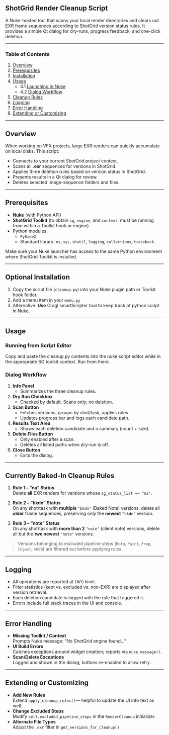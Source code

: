 ## ShotGrid Render Cleanup Script

A Nuke-hosted tool that scans your local render directories and clears out EXR frame sequences according to ShotGrid version status rules. It provides a simple Qt dialog for dry-runs, progress feedback, and one-click deletion.

---

### Table of Contents

1. [Overview](#overview)  
2. [Prerequisites](#prerequisites)  
3. [Installation](#installation)  
4. [Usage](#usage)  
   - 4.1 [Launching in Nuke](#launching-in-nuke)  
   - 4.2 [Dialog Workflow](#dialog-workflow)  
5. [Cleanup Rules](#cleanup-rules)  
6. [Logging](#logging)  
7. [Error Handling](#error-handling)  
8. [Extending or Customizing](#extending-or-customizing)  

---

## Overview

When working on VFX projects, large EXR renders can quickly accumulate on local disks. This script:

- Connects to your current ShotGrid project context.  
- Scans all **.exr** sequences for versions in ShotGrid.  
- Applies three deletion rules based on version status in ShotGrid.  
- Presents results in a Qt dialog for review.  
- Deletes selected image-sequence folders and files.

---

## Prerequisites

- **Nuke** (with Python API)  
- **ShotGrid Toolkit** (to obtain `sg`, `engine`, and `context`; must be running from within a Toolkit hook or engine)  
- Python modules:  
  - `PySide2`
  - Standard library: `os`, `sys`, `shutil`, `logging`, `collections`, `traceback`

Make sure your Nuke launcher has access to the same Python environment where ShotGrid Toolkit is installed.

---

## Optional Installation

1. Copy the script file (`cleanup.py`) into your Nuke plugin path or Toolkit hook folder.  
2. Add a menu item in your `menu.py`
3. Alternative: **Use** Cragl smartScripter tool to keep track of python script in Nuke.

---

## Usage

### Running from Script Editor

Copy and paste the cleanup.py contents into the nuke script editor while in the appropriate SG toolkit context. Run from there.


### Dialog Workflow

1. **Info Panel**  
   - Summarizes the three cleanup rules.  
2. **Dry Run Checkbox**  
   - Checked by default. Scans only; no deletion.  
3. **Scan Button**  
   - Fetches versions, groups by shot/task, applies rules.  
   - Updates progress bar and logs each candidate path.  
4. **Results Text Area**  
   - Shows each deletion candidate and a summary (count + size).  
5. **Delete Files Button**  
   - Only enabled after a scan.  
   - Deletes all listed paths when dry-run is off.  
6. **Close Button**  
   - Exits the dialog.

---

## Currently Baked-In Cleanup Rules

1. **Rule 1 – “na” Status**  
   Delete **all** EXR renders for versions whose `sg_status_list == "na"`.

2. **Rule 2 – “bkdn” Status**  
   On any shot/task with **multiple** `"bkdn"` (Baked Note) versions, delete all **older** frame sequences, preserving only the **newest** `"bkdn"` version.

3. **Rule 3 – “note” Status**  
   On any shot/task with **more than 2** `"note"` (client note) versions, delete all but the **two newest** `"note"` versions.

> Versions belonging to excluded pipeline steps (`Roto`, `Paint`, `Prep`, `Ingest`, `v000`) are filtered out before applying rules.

---

## Logging

- All operations are reported at `INFO` level.  
- Filter statistics (kept vs. excluded vs. non-EXR) are displayed after version retrieval.  
- Each deletion candidate is logged with the rule that triggered it.  
- Errors include full stack traces in the UI and console.

---

## Error Handling

- **Missing Toolkit / Context**  
  Prompts Nuke message: “No ShotGrid engine found…”  
- **UI Build Errors**  
  Catches exceptions around widget creation; reports via `nuke.message()`.  
- **Scan/Delete Exceptions**  
  Logged and shown in the dialog; buttons re-enabled to allow retry.

---

## Extending or Customizing

- **Add New Rules**  
  Extend `apply_cleanup_rules()`— helpful to update the UI info text as well.  
- **Change Excluded Steps**  
  Modify `self.excluded_pipeline_steps` in the `RenderCleanup` initializer.  
- **Alternate File Types**  
  Adjust the `.exr` filter in `get_versions_for_cleanup()`.  
